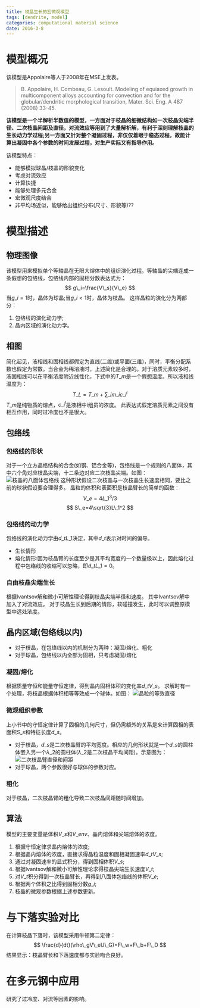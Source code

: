 ```yaml
---
title: 枝晶生长的宏微观模型
tags: [dendrite, model]
categories: computational material science
date: 2016-3-8
---
```


# 模型概况
该模型是Appolaire等人于2008年在MSE上发表。
> B. Appolaire, H. Combeau, G. Lesoult. Modeling of equiaxed growth in multicomponent alloys accounting for convection and for the globular/dendritic morphological transition, Mater. Sci. Eng. A 487 (2008) 33-45.

**该模型是一个半解析半数值的模型，一方面对于枝晶的细微结构如一次枝晶尖端半径、二次枝晶间距及直径，对流效应等用到了大量解析解，有利于深刻理解枝晶的生长动力学过程;另一方面又针对整个凝固过程，非仅仅着眼于稳态过程，故能计算出凝固中各个参数的时间发展过程，对生产实际又有指导作用。**

该模型特点：
- 能够模拟球晶/枝晶的形貌变化
- 考虑对流效应
- 计算快捷
- 能够处理多元合金
- 宏微观尺度结合
- 非平均场近似，能够给出组织分布(尺寸、形貌等)??

# 模型描述

## 物理图像
该模型用来模拟单个等轴晶在无限大熔体中的组织演化过程。等轴晶的尖端连成一条假想的包络线，包络线内部的固相分数表达式为：
$$ g\_i=\frac{V\_s}{V\_e} $$
当$g\_i=1$时，晶体为球晶;当$g\_i<1$时，晶体为枝晶。
这样晶粒的演化分为两部分：
1. 包络线的演化动力学;
2. 晶内区域的演化动力学。

## 相图
简化起见，液相线和固相线都假定为直线(二维)或平面(三维)，同时，平衡分配系数也假定为常数。当合金为稀溶液时，上述简化是合理的。对于溶质元素较多时，液固相线可以在平衡浓度附近线性化，下式中的$T\_m$是一个假想温度。所以液相线温度为：
$$ T\_L=T\_m+\sum\_{i}{m\_i c\_{i}^{l}} $$
$T\_m$是纯物质的熔点，$c\_{i}^{l}$是液相中i组员的浓度。
此表达式假定溶质元素之间没有相互作用，同时过冷度也不是很大。

## 包络线

### 包络线的形状
对于一个立方晶格结构的合金(如钢、铝合金等)，包络线是一个规则的八面体，其中六个角对应枝晶尖端，十二条边对应二次枝晶尖端。如图：
![枝晶的八面体包络线](https://ws1.sinaimg.cn/large/0072Lfvtly1fvjhsfkx90j309s08vdhx.jpg)
这种形状假设二次枝晶与一次枝晶生长速度相同，要比之前的球状假设要合理得多。
晶粒的体积和表面积是枝晶臂长的简单的函数：
$$ V\_e=4L\_1^3/3 $$
$$ S\_e=4\sqrt{3}L\_1^2 $$

### 包络线的动力学
包络线的演化动力学由$d\_tL\_1$决定，其中$d\_t$表示对时间的偏导。
- 生长情形
- 熔化情形:因为枝晶臂的长度至少是其平均宽度的一个数量级以上，因此熔化过程中包络线的收缩可以忽略，即$d\_tL\_1=0$。

### 自由枝晶尖端生长
根据Ivantsov解和微小可解性理论得到枝晶尖端半径和速度。
其中Ivantsov解中加入了对流效应。
对于枝晶生长到后期的情形，软碰撞发生，此时可以调整原模型中远处浓度。

## 晶内区域(包络线以内)
- 对于枝晶，在包络线以内的机制分为两种：凝固/熔化、粗化
- 对于球晶，包络线以内全部为固相，只考虑凝固/熔化

### 凝固/熔化
根据质量守恒和能量守恒定律，得到晶内固相体积的变化率$d\_tV\_s$。
求解时有一个处理，将枝晶根据体积相等等效成一个球体。如图：
![晶粒的等效直径](https://ws1.sinaimg.cn/large/0072Lfvtly1fvjhtq85lsj309m0793zh.jpg)

### 微观组织参数
上小节中的守恒定律计算了固相的几何尺寸，但仍需额外的关系是来计算固相的表面积$S\_s$和特征长度$d\_s$。
- 对于枝晶，$d\_s$是二次枝晶臂的平均宽度。相应的几何形状就是一个$d\_s$的圆柱体嵌入另一个$\lambda\_2$的圆柱体($\lambda\_2$是二次枝晶平均间距)。示意图为：
![二次枝晶臂直径和间距](https://ws1.sinaimg.cn/large/0072Lfvtly1fvjhuqfptnj309709h75i.jpg)
- 对于球晶，两个参数很好与球体的参数对应。

### 粗化
对于枝晶，二次枝晶臂的粗化导致二次枝晶间距随时间增加。

## 算法
模型的主要变量是体积$V\_s$和$V\_env$、晶内熔体和尖端熔体的浓度。
1. 根据守恒定律求晶内熔体的浓度;
2. 根据晶内熔体的浓度，直接求得晶粒温度和固相凝固速率$d\_tV\_s$;
3. 通过对凝固速率的显式积分，得到固相体积$V\_s$;
4. 根据Ivantsov解和微小可解性理论求得枝晶尖端生长速度$V\_t$;
5. 对$V\_t$积分得到一次枝晶臂长，再得到八面体包络线的体积$V\_e$;
6. 根据两个体积之比得到固相分数$g\_i$;
7. 枝晶的微观参数根据上述参数更新。

# 与下落实验对比
在计算枝晶下落时，该模型采用牛顿第二定律：
$$ \frac{d}{dt}(\rho\_gV\_eU\_G)=F\_w+F\_b+F\_D $$
结果显示：枝晶臂长和下落速度都与实验吻合良好。

# 在多元钢中应用
研究了过冷度、对流等因素的影响。





